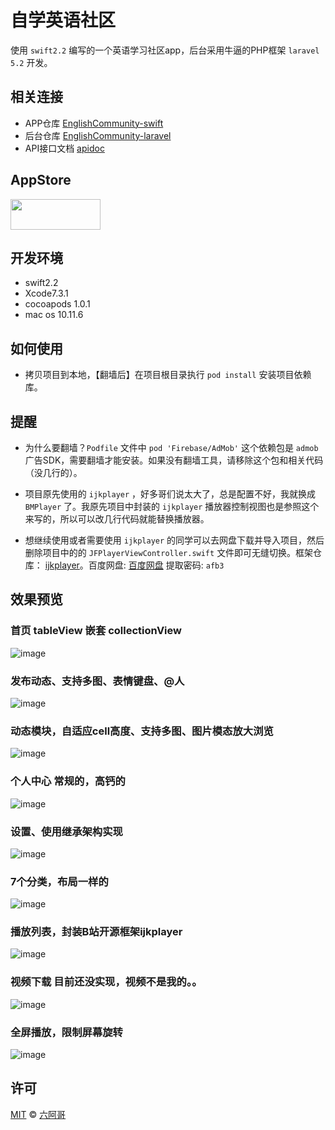 # 自学英语社区

使用 `swift2.2` 编写的一个英语学习社区app，后台采用牛逼的PHP框架 `laravel 5.2` 开发。

## 相关连接

- APP仓库 [EnglishCommunity-swift](https://github.com/6ag/EnglishCommunity-swift)
- 后台仓库 [EnglishCommunity-laravel](https://github.com/6ag/EnglishCommunity-laravel) 
- API接口文档 [apidoc](http://english.6ag.cn/apidoc/) 

## AppStore

<a target='_blank' href='https://itunes.apple.com/app/id1146271758'>
<img src='http://ww2.sinaimg.cn/large/0060lm7Tgw1f1hgrs1ebwj308102q0sp.jpg' width='144' height='49' />
</a>

## 开发环境

- swift2.2
- Xcode7.3.1
- cocoapods 1.0.1
- mac os 10.11.6

## 如何使用

- 拷贝项目到本地，【翻墙后】在项目根目录执行 `pod install` 安装项目依赖库。

## 提醒

- 为什么要翻墙？`Podfile` 文件中 `pod 'Firebase/AdMob'` 这个依赖包是 `admob` 广告SDK，需要翻墙才能安装。如果没有翻墙工具，请移除这个包和相关代码（没几行的）。

- 项目原先使用的 `ijkplayer` ，好多哥们说太大了，总是配置不好，我就换成 `BMPlayer` 了。我原先项目中封装的 `ijkplayer` 播放器控制视图也是参照这个来写的，所以可以改几行代码就能替换播放器。
- 想继续使用或者需要使用 `ijkplayer` 的同学可以去网盘下载并导入项目，然后删除项目中的的 `JFPlayerViewController.swift` 文件即可无缝切换。框架仓库： [ijkplayer](https://github.com/Bilibili/ijkplayer)。百度网盘: [百度网盘](https://pan.baidu.com/s/1bFaMuU) 提取密码: `afb3`

## 效果预览

### 首页 tableView 嵌套 collectionView

![image](https://github.com/6ag/EnglishCommunity-swift/blob/master/Show/home.PNG)

### 发布动态、支持多图、表情键盘、@人

![image](https://github.com/6ag/EnglishCommunity-swift/blob/master/Show/publish.PNG)

### 动态模块，自适应cell高度、支持多图、图片模态放大浏览

![image](https://github.com/6ag/EnglishCommunity-swift/blob/master/Show/tweet.PNG)

### 个人中心 常规的，高钙的

![image](https://github.com/6ag/EnglishCommunity-swift/blob/master/Show/profile.PNG)

### 设置、使用继承架构实现

![image](https://github.com/6ag/EnglishCommunity-swift/blob/master/Show/setting.PNG)

### 7个分类，布局一样的

![image](https://github.com/6ag/EnglishCommunity-swift/blob/master/Show/category.PNG)

### 播放列表，封装B站开源框架ijkplayer

![image](https://github.com/6ag/EnglishCommunity-swift/blob/master/Show/playlist.PNG)

### 视频下载 目前还没实现，视频不是我的。。

![image](https://github.com/6ag/EnglishCommunity-swift/blob/master/Show/download.PNG)

### 全屏播放，限制屏幕旋转

![image](https://github.com/6ag/EnglishCommunity-swift/blob/master/Show/fullscreen.PNG)

## 许可

[MIT](http://opensource.org/licenses/MIT) © [六阿哥](https://github.com/6ag)


